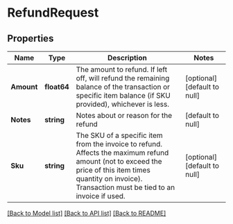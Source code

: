 # RefundRequest

## Properties
Name | Type | Description | Notes
------------ | ------------- | ------------- | -------------
**Amount** | **float64** | The amount to refund. If left off, will refund the remaining balance of the transaction or specific item balance (if SKU provided), whichever is less. | [optional] [default to null]
**Notes** | **string** | Notes about or reason for the refund | [default to null]
**Sku** | **string** | The SKU of a specific item from the invoice to refund. Affects the maximum refund amount (not to exceed the price of this item times quantity on invoice). Transaction must be tied to an invoice if used. | [optional] [default to null]

[[Back to Model list]](../README.md#documentation-for-models) [[Back to API list]](../README.md#documentation-for-api-endpoints) [[Back to README]](../README.md)


